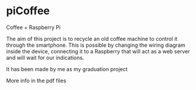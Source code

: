 # piCoffee
Coffee + Raspberry Pi

The aim of this project is to recycle an old coffee machine to control it through the smartphone. This is possible by changing the wiring diagram inside the device, connecting it to a Raspberry that will act as a web server and will wait for our indications.

It has been made by me as my graduation project

More info in the pdf files



